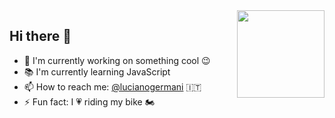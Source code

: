 <img style="float:right; width:10em;" src="https://media4.giphy.com/media/SWoSkN6DxTszqIKEqv/giphy.gif?cid=ecf05e47wozf5rb1sikc3u9sh4b4e8kru7gh59lyzh7i7t7w&rid=giphy.gif&ct=g">

## Hi there :wave: 

- :rocket: I'm currently working on something cool :wink: 
- :books: I'm currently 
learning JavaScript
- 	:mailbox: How to reach me: [@lucianogermani](https://twitter.com/LucianoGermani) :it:
- :zap: Fun fact: I :heartpulse: riding my bike :motorcycle:





<!---
Germanilu/Germanilu is a ✨ special ✨ repository because its `README.md` (this file) appears on your GitHub profile.
You can click the Preview link to take a look at your changes.
--->
